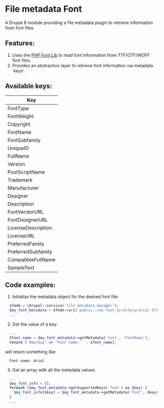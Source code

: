 # File metadata Font

A Drupal 8 module providing a file metadata plugin to retrieve information from
font files.

## Features:

1. Uses the [PHP Font Lib](https://github.com/PhenX/php-font-lib) to read font
   information from TTF/OTF/WOFF font files.
2. Provides an abstraction layer to retrieve font information via metadata
   'keys'.

## Available keys:

Key                 |
--------------------|
FontType            |
FontWeight          |
Copyright           |
FontName            |
FontSubfamily       |
UniqueID            |
FullName            |
Version             |
PostScriptName      |
Trademark           |
Manufacturer        |
Designer            |
Description         |
FontVendorURL       |
FontDesignerURL     |
LicenseDescription  |
LicenseURL          |
PreferredFamily     |
PreferredSubfamily  |
CompatibleFullName  |
SampleText          |

## Code examples:

1. Initialize the metadata object for the desired font file:

  ```php
    $fmdm = \Drupal::service('file_metadata_manager');
    $my_font_metadata = $fmdm->uri('public::/my_font_directory/arial.ttf');
    ...
  ```

2. Get the value of a key:

  ```php
    ...
    $font_name = $my_font_metadata->getMetadata('font', 'FontName');
    return ['#markup' => 'Font name: ' . $font_name];
  ```

  will return something like
  ```
    Font name: Arial
  ```

3. Get an array with all the metadata values:

  ```php
    ...
    $my_font_info = [];
    foreach ($my_font_metadata->getSupportedKeys('font') as $key) {
      $my_font_info[$key] = $my_font_metadata->getMetadata('font', $key);
    }
    ...
  ```

